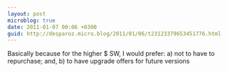 ```yaml
---
layout: post
microblog: true
date: 2011-01-07 00:06 +0300
guid: http://desparoz.micro.blog/2011/01/06/t23123379653451776.html
---
```

Basically because for the higher $ SW, I would prefer: a) not to have to repurchase; and, b) to have upgrade offers for future versions
